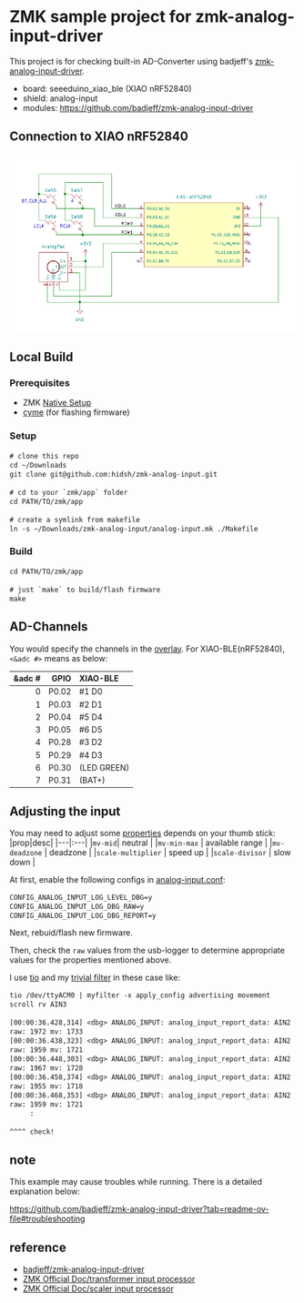 # ZMK sample project for zmk-analog-input-driver

This project is for checking built-in AD-Converter using badjeff's [zmk-analog-input-driver](https://github.com/badjeff/zmk-analog-input-driver).

- board: seeeduino_xiao_ble (XIAO nRF52840)
- shield: analog-input
- modules: https://github.com/badjeff/zmk-analog-input-driver

## Connection to XIAO nRF52840
![schematic](img/xiao-nrf--zmk-analog-input.png)

## Local Build
### Prerequisites
- ZMK [Native Setup](https://zmk.dev/docs/development/local-toolchain/setup/native)
- [cyme](https://github.com/tuna-f1sh/cyme) (for flashing firmware)

### Setup
```
# clone this repo
cd ~/Downloads
git clone git@github.com:hidsh/zmk-analog-input.git

# cd to your `zmk/app` folder
cd PATH/TO/zmk/app

# create a symlink from makefile
ln -s ~/Downloads/zmk-analog-input/analog-input.mk ./Makefile
```

### Build
```
cd PATH/TO/zmk/app

# just `make` to build/flash firmware
make
```

## AD-Channels

You would specify the channels in the [overlay](https://github.com/hidsh/zmk-analog-input/blob/master/boards/shields/analog-input/analog-input.overlay).
For XIAO-BLE(nRF52840), `<&adc #>` means as below:

|&adc #|GPIO|XIAO-BLE|
|---:|---:|:---|
|0|P0.02|#1 D0|
|1|P0.03|#2 D1|
|2|P0.04|#5 D4|
|3|P0.05|#6 D5|
|4|P0.28|#3 D2|
|5|P0.29|#4 D3|
|6|P0.30|(LED GREEN)|
|7|P0.31|(BAT+)|

## Adjusting the input

You may need to adjust some [properties](https://github.com/hidsh/zmk-analog-input/blob/e7986f12a1f4c9f46df2857d47486299a9e3ba99/boards/shields/analog-input/analog-input.overlay#L54-L58) depends on your thumb stick:
|prop|desc|
|---|:---|
|`mv-mid`| neutral |
|`mv-min-max` | available range |
|`mv-deadzone` | deadzone |
|`scale-multiplier` | speed up |
|`scale-divisor` | slow down |

At first, enable the following configs in [analog-input.conf](boards/shields/analog-input/analog-input.conf):
```
CONFIG_ANALOG_INPUT_LOG_LEVEL_DBG=y
CONFIG_ANALOG_INPUT_LOG_DBG_RAW=y
CONFIG_ANALOG_INPUT_LOG_DBG_REPORT=y
```

Next, rebuid/flash new firmware.

Then, check the `raw` values from the usb-logger to determine appropriate values for the properties mentioned above.

I use [tio](https://github.com/tio/tio) and my [trivial filter](https://gist.github.com/hidsh/a3ee73315be6d654c0cc74f553d0c1a9) in these case like:
```
tio /dev/ttyACM0 | myfilter -x apply_config advertising movement scroll rv AIN3

[00:00:36.428,314] <dbg> ANALOG_INPUT: analog_input_report_data: AIN2 raw: 1972 mv: 1733
[00:00:36.438,323] <dbg> ANALOG_INPUT: analog_input_report_data: AIN2 raw: 1959 mv: 1721
[00:00:36.448,303] <dbg> ANALOG_INPUT: analog_input_report_data: AIN2 raw: 1967 mv: 1728
[00:00:36.458,374] <dbg> ANALOG_INPUT: analog_input_report_data: AIN2 raw: 1955 mv: 1718
[00:00:36.468,353] <dbg> ANALOG_INPUT: analog_input_report_data: AIN2 raw: 1959 mv: 1721
     :
                                                                           ^^^^ check!
```

## note

This example may cause troubles while running. There is a detailed explanation below:

https://github.com/badjeff/zmk-analog-input-driver?tab=readme-ov-file#troubleshooting

## reference
- [badjeff/zmk-analog-input-driver](https://github.com/badjeff/zmk-analog-input-driver)
- [ZMK Official Doc/transformer input processor](https://zmk.dev/docs/keymaps/input-processors/transformer)
- [ZMK Official Doc/scaler input processor](https://zmk.dev/docs/keymaps/input-processors/scaler)

